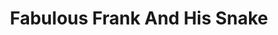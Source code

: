 ---
layout: post
title:  "Fabulous Frank And His Snake"
categories: meme-template
template_id: 157
---